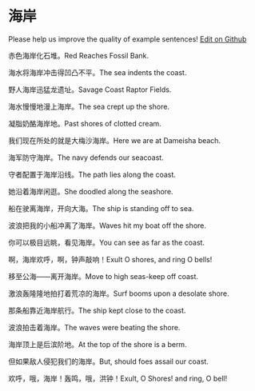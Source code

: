 # 海岸

Please help us improve the quality of example sentences! [Edit on Github](https://github.com/jiyushe/jiyu-example-sentence-source/blob/main/chinese/haian.md)

<p><span class="chinese">赤色海岸化石堆。</span><span class="english">Red Reaches Fossil Bank.</span></p>

<p><span class="chinese">海水将海岸冲击得凹凸不平。</span><span class="english">The sea indents the coast.</span></p>

<p><span class="chinese">野人海岸迅猛龙遗址。</span><span class="english">Savage Coast Raptor Fields.</span></p>

<p><span class="chinese">海水慢慢地漫上海岸。</span><span class="english">The sea crept up the shore.</span></p>

<p><span class="chinese">凝脂奶酪海岸地。</span><span class="english">Past shores of clotted cream.</span></p>

<p><span class="chinese">我们现在所处的就是大梅沙海岸。</span><span class="english">Here we are at Dameisha beach.</span></p>

<p><span class="chinese">海军防守海岸。</span><span class="english">The navy defends our seacoast.</span></p>

<p><span class="chinese">守者配置于海岸沿线。</span><span class="english">The path lies along the coast.</span></p>

<p><span class="chinese">她沿着海岸闲逛。</span><span class="english">She doodled along the seashore.</span></p>

<p><span class="chinese">船在驶离海岸，开向大海。</span><span class="english">The ship is standing off to sea.</span></p>

<p><span class="chinese">波浪把我的小船冲离了海岸。</span><span class="english">Waves hit my boat off the shore.</span></p>

<p><span class="chinese">你可以极目远眺，看见海岸。</span><span class="english">You can see as far as the coast.</span></p>

<p><span class="chinese">啊，海岸欢呼，啊，钟声敲响！</span><span class="english">Exult O shores, and ring O bells!</span></p>

<p><span class="chinese">移至公海――离开海岸。</span><span class="english">Move to high seas-keep off coast.</span></p>

<p><span class="chinese">激浪轰隆隆地拍打着荒凉的海岸。</span><span class="english">Surf booms upon a desolate shore.</span></p>

<p><span class="chinese">那条船靠近海岸航行。</span><span class="english">The ship kept close to the coast.</span></p>

<p><span class="chinese">波浪拍击着海岸。</span><span class="english">The waves were beating the shore.</span></p>

<p><span class="chinese">海岸顶上是后滨阶地。</span><span class="english">At the top of the shore is a berm.</span></p>

<p><span class="chinese">但如果敌人侵犯我们的海岸。</span><span class="english">But, should foes assail our coast.</span></p>

<p><span class="chinese">欢呼，哦，海岸！轰鸣，哦，洪钟！</span><span class="english">Exult, O Shores! and ring, O bell!</span></p>

